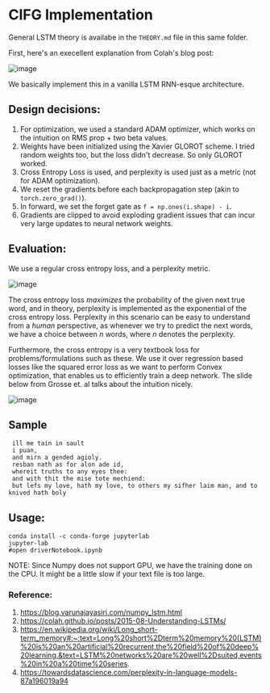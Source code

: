 # CIFG Implementation 

General LSTM theory is availabe in the `THEORY.md` file in this same folder. 

First, here's an execellent explanation from Colah's blog post: 

![image](https://user-images.githubusercontent.com/20723780/138414303-0aa599bf-3e31-40c3-8e30-6a5e9e392415.png)

We basically implement this in a vanilla LSTM RNN-esque architecture. 

## Design decisions:

1. For optimization, we used a standard ADAM optimizer, which works on the intuition on RMS prop + two beta values. 
2. Weights have been initialized using the Xavier GLOROT scheme. I tried random weights too, but the loss didn't decrease. So only GLOROT worked. 
3. Cross Entropy Loss is used, and perplexity is used just as a metric (not for ADAM optimization).
4. We reset the gradients before each backpropagation step (akin to `torch.zero_grad()`). 
5. In forward, we set the forget gate as `f = np.ones(i.shape) - i`.
6. Gradients are clipped to avoid exploding gradient issues that can incur very large updates to neural network weights. 

## Evaluation: 

We use a regular cross entropy loss, and a perplexity metric. 

![image](https://user-images.githubusercontent.com/20723780/138415573-64ad2e7c-b1f0-44d1-8628-4f099e4aba4c.png)

The cross entropy loss _maximizes_ the probability of the given next true word, and in theory, perplexity is implemented as the exponential of the cross entropy loss. Perplexity in this scenario can be easy to understand from a _human_ perspective, as whenever we try to predict the next words, we have a choice between *n* words, where *n* denotes the perplexity. 

Furthermore, the cross entropy is a very textbook loss for problems/formulations such as these. We use it over regression based losses like the squared error loss as we want to perform Convex optimization, that enables us to efficiently train a deep network. The slide below from Grosse et. al talks about the intuition nicely. 

![image](https://user-images.githubusercontent.com/20723780/138416248-eddf6e62-eeef-4ccb-8b96-013c42ada084.png)

## Sample 

 ```
  ill me tain in sault
  i puan,
  and mirn a gended agioly.
  resban nath as for alon ade id,
  whereit truths to any eyes thee:
  and with thit the mise tote mechiend:
  but lefs my love, hath my love, to others my sifher laim man, and to knived hath boly
 ```
 
 ## Usage:
 
 ```
 conda install -c conda-forge jupyterlab
 jupyter-lab
 #open driverNotebook.ipynb
 ```
 
 NOTE: Since Numpy does not support GPU, we have the training done on the CPU. It might be a little slow if your text file is too large. 

### Reference: 

1. https://blog.varunajayasiri.com/numpy_lstm.html
2. https://colah.github.io/posts/2015-08-Understanding-LSTMs/
3. https://en.wikipedia.org/wiki/Long_short-term_memory#:~:text=Long%20short%2Dterm%20memory%20(LSTM)%20is%20an%20artificial%20recurrent,the%20field%20of%20deep%20learning.&text=LSTM%20networks%20are%20well%2Dsuited,events%20in%20a%20time%20series.
4. https://towardsdatascience.com/perplexity-in-language-models-87a196019a94
